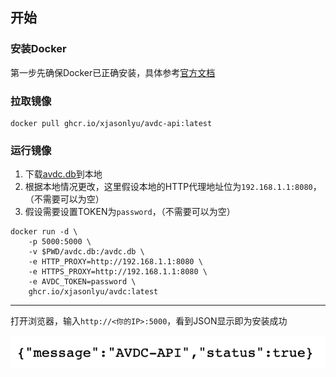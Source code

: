 ## 开始

### 安装Docker

第一步先确保Docker已正确安装，具体参考[官方文档](https://docs.docker.com/get-docker/)

### 拉取镜像

```
docker pull ghcr.io/xjasonlyu/avdc-api:latest
```

### 运行镜像

1. 下载[avdc.db](https://github.com/xjasonlyu/avdc-api/raw/main/avdc.db)到本地
2. 根据本地情况更改，这里假设本地的HTTP代理地址位为`192.168.1.1:8080`，（不需要可以为空）
3. 假设需要设置TOKEN为`password`，（不需要可以为空）

```
docker run -d \
    -p 5000:5000 \
    -v $PWD/avdc.db:/avdc.db \
    -e HTTP_PROXY=http://192.168.1.1:8080 \
    -e HTTPS_PROXY=http://192.168.1.1:8080 \
    -e AVDC_TOKEN=password \
    ghcr.io/xjasonlyu/avdc:latest
```

-----

打开浏览器，输入`http://<你的IP>:5000`，看到JSON显示即为安装成功

![ok](/images/ok.png)
